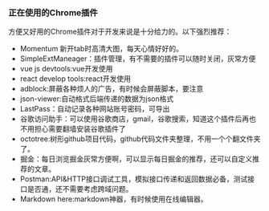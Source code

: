 ### 正在使用的Chrome插件
方便又好用的Chrome插件对于开发来说是十分给力的。以下强烈推荐：
* Momentum 新开tab时高清大图，每天心情好好的。
* SimpleExtManeager：插件管理，有不需要的插件可以随时关闭，灰常方便
* vue js devtools:vue开发使用
* react develop tools:react开发使用
* adblock:屏蔽各种烦人的广告，有时候会屏蔽脚本，要注意
* json-viewer:自动格式后端传递的数据为json格式
* LastPass：自动记录各种网站账号密码，可导出
* 谷歌访问助手：可以使用谷歌商店，gmail，谷歌搜索，知道这个插件后再也不用担心需要翻墙安装谷歌插件了
* octotree:树形github项目代码，github代码文件夹整理，不用一个个翻文件夹了。
* 掘金：每日浏览掘金灰常方便啊，可以显示每日掘金的推荐，还可以自定义推荐的文章。
* Postman:API&HTTP接口调试工具，模拟接口传递和返回数据必备，测试接口是否通，还不需要考虑跨域问题。
* Markdown here:markdown神器，有时候使用在线编辑器。

